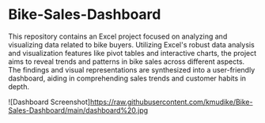 # Bike-Sales-Dashboard

This repository contains an Excel project focused on analyzing and visualizing data related to bike buyers. Utilizing Excel's robust data analysis and visualization features like pivot tables and interactive charts, the project aims to reveal trends and patterns in bike sales across different aspects. The findings and visual representations are synthesized into a user-friendly dashboard, aiding in comprehending sales trends and customer habits in depth.

![Dashboard Screenshot]https://raw.githubusercontent.com/kmudike/Bike-Sales-Dashboard/main/dashboard%20.jpg
